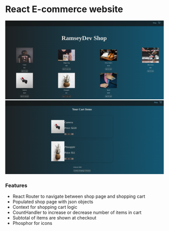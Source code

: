 # React E-commerce website
<img src='React-shop.png' />
<img src='react-shopping-cart.png' />

### Features

- React Router to navigate between shop page and shopping cart
- Populated shop page with json objects
- Context for shopping cart logic 
- CountHandler to increase or decrease number of items in cart
- Subtotal of items are shown at checkout
- Phosphor for icons
